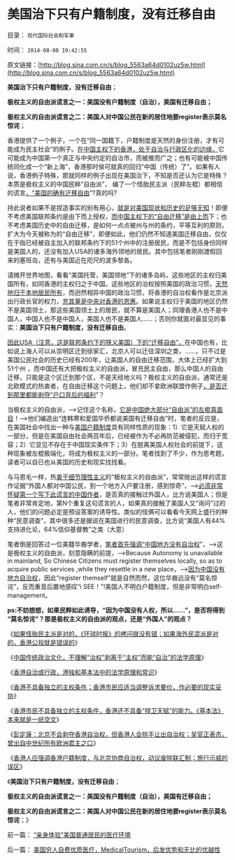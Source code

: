 # 美国治下只有户籍制度，没有迁移自由

目录： `现代国际社会和军事` 

时间： `2014-08-08 19:42:55` 

原文链接：[http://blog.sina.com.cn/s/blog_5563a64d0102uz5w.html](http://blog.sina.com.cn/s/blog_5563a64d0102uz5w.html)

**美国治下只有户籍制度，没有迁移自由**；

**极权主义的自由派谎言之一：美国没有户籍制度（自治），美国有迁移自由；**

**极权主义的自由派谎言之二：美国人对中国公民在新的居住地要register表示莫名惊诧**；

香港提供了一个例子，一个在“同一国籍下，户籍制度是天然的身份注册，才有可能成为民主社会”的例子。[在中国主权下的香港，处于自治与行政区化的边缘，](../../../2014/8/6/没有享受过自由的香港人，也不知道自由，和自由的可贵；.md)它可能成为中国第一个真正与中央约定的自治市，而被推而广之；也有可能被中国传统同化成一个“新上海”，香港那时侯可就真的回归“中国（传统）了”。如果有人说，香港例子特殊，那就同样的例子出现在美国治下，不知是否还认为它是特殊？本质是极权主义的中国民粹“自由派”，
编了一个怪胎民主派（民粹左棍）都相信的谎言[，“美国的确有迁移自由](../../../2009/10/21/中国特色和特色中国，和美国“户籍制度”.md)”?真的吗?

持此说者如果不是捏造事实的别有用心，[就是对美国现状和历史的足够无知](../../../2009/3/6/民主就是民众自主本身事务；社区自治的最大风险.md)！即便不考虑美国联邦条约是由下而上授权，[而中国主权下的“自由迁移”是由上而](../../../2013/6/19/“反户籍制度”打中公有制帝国的要害，也暴露了民粹的本性.md)下；也不考虑美国历史中的自由迁移，是如何一点点被州与州的条约，平等互利的原则，扩大为今天被称为的“自由迁移”，即便如此，他们仍然不知道美国迁移自由，仅仅在于指已经被自主加入的联邦条约下的51个州中的注册居民，而是不包括身份同样是美国人的，还没有加入USA的诸多海外领地的居民。其中包括笔者刚刚渡假回来的塞班岛，还有与美国近在咫尺的波多黎各。

请摊开世界地图，看看“美国托管，美国领地”下的诸多岛屿，这些地区的主权归美国所有，如同香港的主权归之于中国。这些地区的治权按照美国的政治习惯，[天然地归于本地居民所有](../../../2009/3/7/户籍制度的选择权，在该地居民，不在外来者.md)，而迥然相异中国的政治习惯，将香港的自治权看作是北京派出行政长官的权力，[充其量是中央对香港的恩惠](../../../2014/8/6/没有享受过自由的香港人，也不知道自由，和自由的可贵；.md)。如果说主权归于美国的地区仍然不是美国领土，那这些美国领土上的居民，就不算是美国人；同理香港人也不是中国人，中国人也不是中国人，美国人也不是美国人……；否则你就面对最显见的事实：**美国治下只有户籍制度，没有迁移自由**。

[因此USA（注意，这是联邦条约下的狭义美国）下的“迁移自由”，](../../../2013/2/6/契约必定排外，不排外不成为契约.md)在中国也有，比如说上海人可以从崇明区迁到徐家汇，北京人可以迁往深圳之类，……，只不过是美国公民社会的历史已经有200年，让美国人的自由迁移范围，大体上已经扩大到51个州
，而中国还有大把极权主义的自由派，冒充民主自由，那么中国人的自由迁移，只能是这个区迁到那个区，不是天经地义吗？极权主义的自由派，通常还是北欧模式的热衷者，在自由迁移这个问题上，他们却不拿欧洲联盟作例子[，是否迁到那里都能剥夺“户口背后的福利](../../../2009/3/6/自由结社，社区自治和迁移自由.md)”？

当极权主义的自由派，——>记住这个名称，[它是中国绝大部分“自由派”的左棍真面目](../../../2012/11/26/“自由伤害他人自由”的悖论终结于自治的公共约束.md)！——>他们编造出“连韩寒和爱国华侨都说美国有迁移自由”时，笔者的反应是，在美国社会中找出一种与[美国户籍制度](../../../2011/5/5/美国户籍制度两百年简史.md)具有同样性质的现象：1）它是天赋人权的一部分，但是在美国自由社会两百年后，已经被作为不必再防范被侵犯，而归于宽容；2）它显见不存在于中国现实条件下；3）在脱离美国人权社会的前提下，这种现象被左棍极端化，将成为极权主义的一部分。笔者找到了不少，作为思考题，读者可以自已也从美国的历史和现实找找看。

与马恩毛一样，热[衷于细节理性主义](../../../2012/5/6/真实细节的乌托邦，现实污点的放大镜；.md)的“极权主义的自由派”，常常抛出这样的谎言作证据“外国人都对中国公民，到一个地方入户要注册，感到惊奇”，——>[必须非常怀疑第一个写下此谎言的中国作者](../../../2012/5/3/“绝对真实”的“细节理性主义”制造谣言.md)，是否真的接触过外国人，比方说美国人；但是笔者非常肯定地，第N个重复这句谎言的人，如果真的接触了美国人又“询问”过的人，他们的问题必定是预设答案的诱导性。类似的伎俩可以看看今天网上盛行的种种“民意调查”，其中很多还是据说在美国进行的民意调查，比方说“美国人有44%支持进化论，64%信仰基督教”之类（大意）

笔者倒是回答过一位美籍华裔学者，[笔者首先强调“中国地方没有自治权](../../../2008/7/5/户籍制度是社区自治权的要素替代.md)”，——>这是极权主义的自由派，刻意隐瞒的前提，——>Because
Autonomy is unavailable in mainland, So Chinese Citizens must
register themselves locally, so as to acquire public services
,while they resettle in a new place，——>[因为中国没有地方自治权](../../../2013/10/20/户籍制度的本质是“中央集权剥夺居民的自治权”.md)，因此“register
themself”就是自然而然，这位华裔远没有“莫名惊诧”，反而重音后置地感叹“i
SEE！”!美国人不明白户籍制度，但是非常明白self-management。

**ps:不妨想想，如果民粹如此诱导，“因为中国没有人权，所以……”，是否将得到
“莫名惊诧”？那是极权主义的自由派的观点，还是“外国人”的观点？**

《[如果怪胎民主派是对的，《环球时报》的拷问就没有错；如果海外民混派是对的，香港公投就是错误的](../../../2014/7/2/《环球时报》确实拷问了香港公投：什么是真正的民主？.md)》

《[中国传统政治文化，不理解“治权”剥离于“主权”而能“自治”的法学原理](../../../2014/7/7/香港如果真的是一个自由港，香港经济体系就不会崩溃；.md)》

《[香港自治或行政，港独和基本法中的法学原理和常识](../../../2014/7/11/香港自治或行政，港独和基本法中的法学原理和常识；.md)》

《[香港不具备独立的主权条件；香港市民应适当调整诉求要价，作必要的现实妥协](../../../2014/7/20/香港不具备独立的主权条件.md)》

《[香港市民不具备独立的主权条件，香港还不具备“捍卫天赋”的能力。《基本法》本来就是一纸空文](../../../2014/8/5/“天赋权力”的科学含义是“无限制争取”，“天”不是主权实体；.md)》

《[彭定康：北京不会剥夺香港自治权，但香港人会拱手让出自治权；吴官正表态，曾出自中世纪所有欧洲君主之口](../../../2014/8/6/没有享受过自由的香港人，也不知道自由，和自由的可贵；.md)》

《[香港人应强调香港户籍制度，与北京协商自治权，动议废除联汇制；旅行示威的误区](../../../2014/8/7/香港人应强调户籍制度，协商自治权，动议废除联汇制；.md)》

《**美国治下只有户籍制度，没有迁移自由**；

**极权主义的自由派谎言之一：美国没有户籍制度（自治），美国有迁移自由；**

**极权主义的自由派谎言之二：美国人对中国公民在新的居住地要register表示莫名惊诧**；》

前一篇： [“亲身体验”美国普通居民的医疗环境](../../../2014/8/9/“亲身体验”美国普通居民的医疗环境.md)

后一篇： [美国穷人自费优质医疗，MedicalTourism，后发优势和无比的优越性](../../../2014/8/8/美国穷人自费优质医疗，MedicalTourism，后发优势和无比的优越性.md)

